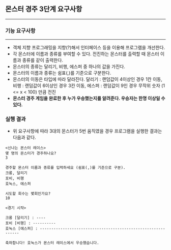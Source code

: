 ## 몬스터 경주 3단계 요구사항
---
### 기능 요구사항
---
* 객체 지향 프로그래밍을 지향(?)해서 인터페이스 등을 이용해 프로그램을 개선한다.
* 각 몬스터에 이름과 종류를 부여할 수 있다. 전진하는 몬스터를 출력할 때 몬스터 이름과 종류를 같이 출력한다.
* 몬스터의 종류는 달리기, 비행, 에스퍼 중 하나의 값을 가진다.
* 몬스터의 이름과 종류는 쉼표(,)를 기준으로 구분한다.
* 몬스터의 이동은 타입에 따라 달라진다. 달리기 : 랜덤값이 4이상인 경우 1칸 이동, 비행 : 랜덤값이 6이상인 경우 3칸 이동, 에스퍼 : 랜덤값이 9인 경우 무작위 숫자 (1 <= x < 100) 만큼 전진
* **몬스터 경주 게임을 완료한 후 누가 우승했는지를 알려준다. 우승자는 한명 이상일 수 있다.**

### 실행 결과
* 위 요구사항에 따라 3대의 몬스터가 5번 움직였을 경우 프로그램을 실행한 결과는 다음과 같다.
```
<신나는 몬스터 레이스>
몇 명의 몬스터가 경주하나요?
3

경주할 몬스터 이름과 종류를 입력하세요 (쉼표(,)를 기준으로 구분).
크롱, 달리기
포비, 비행
호눅스, 에스퍼

시도할 회수는 몇회인가요?
10

<경기 시작>

크롱 [달리기] : ----
포비 [비행] : ----------
호눅스 [에스퍼] : -------------------------------------------------------------

축하합니다! 호눅스가 몬스터 레이스에서 우승했습니다.
```